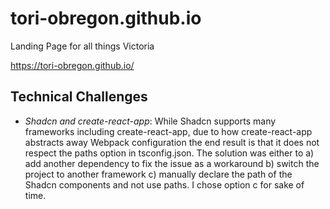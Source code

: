 # tori-obregon.github.io
Landing Page for all things Victoria

https://tori-obregon.github.io/

## Technical Challenges
- *Shadcn and create-react-app*: While Shadcn supports many frameworks including create-react-app, due to how create-react-app abstracts away Webpack configuration the end result is that it does not respect the paths option in tsconfig.json. The solution was either to a) add another dependency to fix the issue as a workaround b) switch the project to another framework c) manually declare the path of the Shadcn components and not use paths. I chose option c for sake of time.  